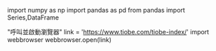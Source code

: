 import numpy as np
import pandas as pd
from pandas import Series,DataFrame

"呼叫並啟動瀏覽器"
link = 'https://www.tiobe.com/tiobe-index/'
import webbrowser
webbrowser.open(link)
